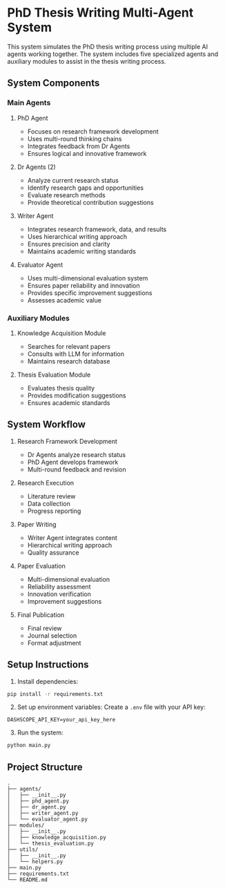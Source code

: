 # PhD Thesis Writing Multi-Agent System

This system simulates the PhD thesis writing process using multiple AI agents working together. The system includes five specialized agents and auxiliary modules to assist in the thesis writing process.

## System Components

### Main Agents
1. PhD Agent
   - Focuses on research framework development
   - Uses multi-round thinking chains
   - Integrates feedback from Dr Agents
   - Ensures logical and innovative framework

2. Dr Agents (2)
   - Analyze current research status
   - Identify research gaps and opportunities
   - Evaluate research methods
   - Provide theoretical contribution suggestions

3. Writer Agent
   - Integrates research framework, data, and results
   - Uses hierarchical writing approach
   - Ensures precision and clarity
   - Maintains academic writing standards

4. Evaluator Agent
   - Uses multi-dimensional evaluation system
   - Ensures paper reliability and innovation
   - Provides specific improvement suggestions
   - Assesses academic value

### Auxiliary Modules
1. Knowledge Acquisition Module
   - Searches for relevant papers
   - Consults with LLM for information
   - Maintains research database

2. Thesis Evaluation Module
   - Evaluates thesis quality
   - Provides modification suggestions
   - Ensures academic standards

## System Workflow

1. Research Framework Development
   - Dr Agents analyze research status
   - PhD Agent develops framework
   - Multi-round feedback and revision

2. Research Execution
   - Literature review
   - Data collection
   - Progress reporting

3. Paper Writing
   - Writer Agent integrates content
   - Hierarchical writing approach
   - Quality assurance

4. Paper Evaluation
   - Multi-dimensional evaluation
   - Reliability assessment
   - Innovation verification
   - Improvement suggestions

5. Final Publication
   - Final review
   - Journal selection
   - Format adjustment

## Setup Instructions

1. Install dependencies:
```bash
pip install -r requirements.txt
```

2. Set up environment variables:
Create a `.env` file with your API key:
```
DASHSCOPE_API_KEY=your_api_key_here
```

3. Run the system:
```bash
python main.py
```

## Project Structure

```
.
├── agents/
│   ├── __init__.py
│   ├── phd_agent.py
│   ├── dr_agent.py
│   ├── writer_agent.py
│   └── evaluator_agent.py
├── modules/
│   ├── __init__.py
│   ├── knowledge_acquisition.py
│   └── thesis_evaluation.py
├── utils/
│   ├── __init__.py
│   └── helpers.py
├── main.py
├── requirements.txt
└── README.md
``` 